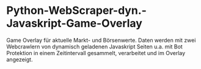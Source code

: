 # Python-WebScraper-dyn.-Javaskript-Game-Overlay
Game Overlay für aktuelle Markt- und Börsenwerte. Daten werden mit zwei Webcrawlern von dynamisch geladenen Javaskript Seiten u.a. mit Bot Protektion in einem Zeitintervall gesammelt, verarbeitet und im Overlay angezeigt.
